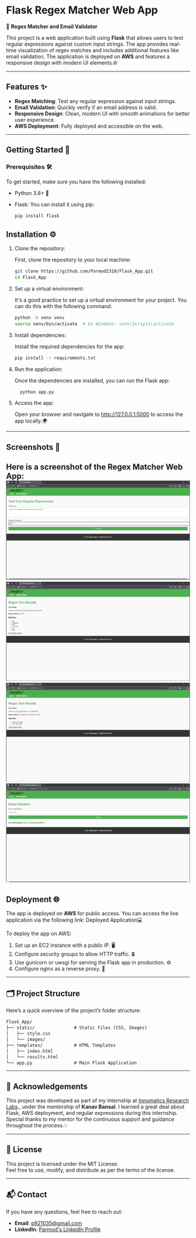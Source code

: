 # Flask Regex Matcher Web App

🚀 **Regex Matcher and Email Validator**

This project is a web application built using **Flask** that allows users to test regular expressions against custom input strings. The app provides real-time visualization of regex matches and includes additional features like email validation. The application is deployed on **AWS** and features a responsive design with modern UI elements.🌐

---

## Features ✨

- **Regex Matching**: Test any regular expression against input strings.
- **Email Validation**: Quickly verify if an email address is valid.
- **Responsive Design**: Clean, modern UI with smooth animations for better user experience.
- **AWS Deployment**: Fully deployed and accessible on the web.

---

## Getting Started 🏁

### Prerequisites 🛠️

To get started, make sure you have the following installed:

- Python 3.8+  🐍
- Flask: You can install it using pip:

   ```bash
   pip install flask
   ```

## Installation ⚙️
1. Clone the repository:

    First, clone the repository to your local machine:
    ```bash
   git clone https://github.com/Parmod2310/Flask_App.git
   cd Flask_App
    ```
2. Set up a virtual environment:

    It's a good practice to set up a virtual environment for your project. You can do this with the following command:

   ```bash
   python -m venv venv
   source venv/bin/activate  # On Windows: venv\Scripts\activate
   ```

3. Install dependencies:

   Install the required dependencies for the app:

   ```bash
   pip install -r requirements.txt
   ```
4. Run the application:

    Once the dependencies are installed, you can run the Flask app:

    ```bash
      python app.py
    ```
5. Access the app:

    Open your browser and navigate to http://127.0.0.1:5000 to access the app locally.🌍

---

## Screenshots 📸
   Here is a screenshot of the Regex Matcher Web App:
![Regex Matcher Screenshot](https://github.com/Parmod2310/Flask_App/blob/main/screenshots/1.png)
![Regex Matcher Screenshot](https://github.com/Parmod2310/Flask_App/blob/main/screenshots/2.png)
![Regex Matcher Screenshot](https://github.com/Parmod2310/Flask_App/blob/main/screenshots/3.png)
![Regex Matcher Screenshot](https://github.com/Parmod2310/Flask_App/blob/main/screenshots/4.png)
---

## Deployment 🌐
The app is deployed on **AWS** for public access. You can access the live application via the following link:
Deployed Application💻

To deploy the app on AWS:

1. Set up an EC2 instance with a public IP. 🖥️
2. Configure security groups to allow HTTP traffic. 🔒
3. Use gunicorn or uwsgi for serving the Flask app in production. ⚙️
4. Configure nginx as a reverse proxy. 🔄

---

## 🗂️ Project Structure 
Here’s a quick overview of the project’s folder structure:  
```plaintext
Flask_App/
├── static/               # Static files (CSS, Images)
│   ├── style.css
│   └── images/
├── templates/            # HTML Templates
│   ├── index.html
│   └── results.html
└── app.py                # Main Flask Application
```

---

## 🙏 Acknowledgements
This project was developed as part of my internship at  [Innomatics Research Labs](https://www.innomatics.in)., under the mentorship of **Kanav Bansal**.
I learned a great deal about Flask, AWS deployment, and regular expressions during this internship. Special thanks to my mentor for the continuous support and guidance throughout the process.💡

--- 

## 📄 License

This project is licensed under the MIT License.  
Feel free to use, modify, and distribute as per the terms of the license.

---

## 📬 Contact

If you have any questions, feel free to reach out:

- **Email**: p921035@gmail.com  
- **LinkedIn**: [Parmod's LinkedIn Profile](https://www.linkedin.com/in/parmod2310/)  
